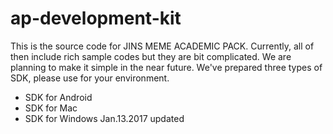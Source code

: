 # ap-development-kit
This is the source code for JINS MEME ACADEMIC PACK. Currently, all of then include rich sample codes but they are bit complicated. We are planning to make it simple in the near future. 
We've prepared three types of SDK, please use for your environment.
* SDK for Android
* SDK for Mac
* SDK for Windows
  Jan.13.2017 updated
